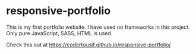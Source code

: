 # responsive-portfolio
This is my first portfolio website.
I have used no frameworks in this project. Only pure JavaScript, SASS, HTML is used.

Check this out at https://codertousif.github.io/responsive-portfolio/

